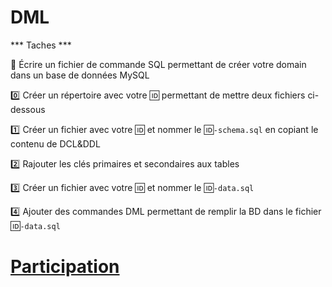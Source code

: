 # DML

*** Taches ***

:bookmark: Écrire un fichier de commande SQL permettant de créer votre domain dans un base de données MySQL


   :zero: Créer un répertoire avec votre :id: permettant de mettre deux fichiers ci-dessous
   
   :one: Créer un fichier avec votre :id: et nommer le :id:`-schema.sql` en copiant le contenu de DCL&DDL
   
   :two: Rajouter les clés primaires et secondaires aux tables 
   
   :three: Créer un fichier avec votre :id: et nommer le :id:`-data.sql` 
   
   :four: Ajouter des commandes DML permettant de remplir la BD dans le fichier :id:`-data.sql`


# [Participation](Participation.md)
